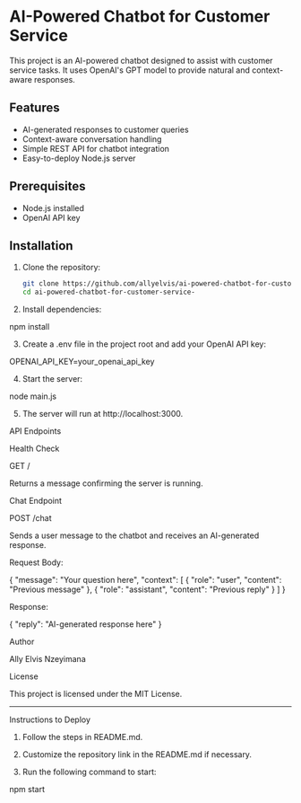 # AI-Powered Chatbot for Customer Service

This project is an AI-powered chatbot designed to assist with customer service tasks. It uses OpenAI's GPT model to provide natural and context-aware responses.

## Features
- AI-generated responses to customer queries
- Context-aware conversation handling
- Simple REST API for chatbot integration
- Easy-to-deploy Node.js server

## Prerequisites
- Node.js installed
- OpenAI API key

## Installation

1. Clone the repository:
   ```bash
   git clone https://github.com/allyelvis/ai-powered-chatbot-for-customer-service-.git
   cd ai-powered-chatbot-for-customer-service-

2. Install dependencies:

npm install


3. Create a .env file in the project root and add your OpenAI API key:

OPENAI_API_KEY=your_openai_api_key


4. Start the server:

node main.js


5. The server will run at http://localhost:3000.



API Endpoints

Health Check

GET /

Returns a message confirming the server is running.


Chat Endpoint

POST /chat

Sends a user message to the chatbot and receives an AI-generated response.

Request Body:

{
  "message": "Your question here",
  "context": [
    { "role": "user", "content": "Previous message" },
    { "role": "assistant", "content": "Previous reply" }
  ]
}

Response:

{
  "reply": "AI-generated response here"
}


Author

Ally Elvis Nzeyimana

License

This project is licensed under the MIT License.

---


Instructions to Deploy

1. Follow the steps in README.md.


2. Customize the repository link in the README.md if necessary.


3. Run the following command to start:

npm start



